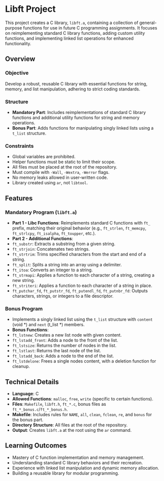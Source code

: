 # Libft Project

This project creates a C library, `libft.a`, containing a collection of general-purpose functions for use in future C programming assignments. It focuses on reimplementing standard C library functions, adding custom utility functions, and implementing linked list operations for enhanced functionality.

## Overview

### Objective
Develop a robust, reusable C library with essential functions for string, memory, and list manipulation, adhering to strict coding standards.

### Structure
- **Mandatory Part**: Includes reimplementations of standard C library functions and additional utility functions for string and memory operations.
- **Bonus Part**: Adds functions for manipulating singly linked lists using a `t_list` structure.

### Constraints
- Global variables are prohibited.
- Helper functions must be static to limit their scope.
- All files must be placed at the root of the repository.
- Must compile with `-Wall`, `-Wextra`, `-Werror` flags.
- No memory leaks allowed in user-written code.
- Library created using `ar`, not `libtool`.

## Features

### Mandatory Program (`libft.a`)
- **Part 1 - Libc Functions**: Reimplements standard C functions with `ft_` prefix, matching their original behavior (e.g., `ft_strlen`, `ft_memcpy`, `ft_strlcpy`, `ft_isalpha`, `ft_toupper`, etc.).
- **Part 2 - Additional Functions**:
 - `ft_substr`: Extracts a substring from a given string.
 - `ft_strjoin`: Concatenates two strings.
 - `ft_strtrim`: Trims specified characters from the start and end of a string.
 - `ft_split`: Splits a string into an array using a delimiter.
 - `ft_itoa`: Converts an integer to a string.
 - `ft_strmapi`: Applies a function to each character of a string, creating a new string.
 - `ft_striteri`: Applies a function to each character of a string in place.
 - `ft_putchar_fd`, `ft_putstr_fd`, `ft_putendl_fd`, `ft_putnbr_fd`: Outputs characters, strings, or integers to a file descriptor.

### Bonus Program
- Implements a singly linked list using the `t_list` structure with `content` (void *) and `next` (t_list *) members.
- **Bonus Functions**:
 - `ft_lstnew`: Creates a new list node with given content.
 - `ft_lstadd_front`: Adds a node to the front of the list.
 - `ft_lstsize`: Returns the number of nodes in the list.
 - `ft_lstlast`: Returns the last node of the list.
 - `ft_lstadd_back`: Adds a node to the end of the list.
 - `ft_lstdelone`: Frees a single nodes content, with a deletion function for cleanup.

## Technical Details

- **Language**: C
- **Allowed Functions**: `malloc`, `free`, `write` (specific to certain functions).
- **Files**: `Makefile`, `libft.h`, `ft_*.c`, bonus files as `ft_*_bonus.c`/`ft_*_bonus.h`.
- **Makefile**: Includes rules for `NAME`, `all`, `clean`, `fclean`, `re`, and `bonus` for the bonus part.
- **Directory Structure**: All files at the root of the repository.
- **Output**: Creates `libft.a` at the root using the `ar` command.

## Learning Outcomes

- Mastery of C function implementation and memory management.
- Understanding standard C library behaviors and their recreation.
- Experience with linked list manipulation and dynamic memory allocation.
- Building a reusable library for modular programming.
